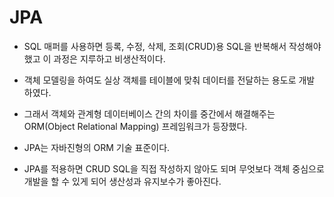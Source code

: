 # JPA
- SQL 매퍼를 사용하면 등록, 수정, 삭제, 조회(CRUD)용 SQL을 반복해서 작성해야 했고 이 과정은 지루하고 비생산적이다.

- 객체 모델링을 하여도 실상 객체를 테이블에 맞춰 데이터를 전달하는 용도로 개발 하였다.

- 그래서 객체와 관계형 데이터베이스 간의 차이를 중간에서 해결해주는 ORM(Object Relational Mapping) 프레임워크가 등장했다.

- JPA는 자바진형의 ORM 기술 표준이다.

- JPA를 적용하면 CRUD SQL을 직접 작성하지 않아도 되며 무엇보다 객체 중심으로 개발을 할 수 있게 되어 생산성과 유지보수가 좋아진다.